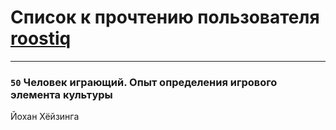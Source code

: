 # Список к прочтению пользователя [roostiq](https://www.facebook.com/app_scoped_user_id/100001683924510/)
---

### `50` Человек играющий. Опыт определения игрового элемента культуры
Йохан Хёйзинга

